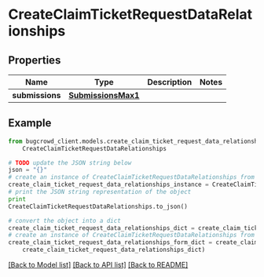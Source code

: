 # CreateClaimTicketRequestDataRelationships


## Properties

Name | Type | Description | Notes
------------ | ------------- | ------------- | -------------
**submissions** | [**SubmissionsMax1**](SubmissionsMax1.md) |  | 

## Example

```python
from bugcrowd_client.models.create_claim_ticket_request_data_relationships import
    CreateClaimTicketRequestDataRelationships

# TODO update the JSON string below
json = "{}"
# create an instance of CreateClaimTicketRequestDataRelationships from a JSON string
create_claim_ticket_request_data_relationships_instance = CreateClaimTicketRequestDataRelationships.from_json(json)
# print the JSON string representation of the object
print
CreateClaimTicketRequestDataRelationships.to_json()

# convert the object into a dict
create_claim_ticket_request_data_relationships_dict = create_claim_ticket_request_data_relationships_instance.to_dict()
# create an instance of CreateClaimTicketRequestDataRelationships from a dict
create_claim_ticket_request_data_relationships_form_dict = create_claim_ticket_request_data_relationships.from_dict(
    create_claim_ticket_request_data_relationships_dict)
```
[[Back to Model list]](../README.md#documentation-for-models) [[Back to API list]](../README.md#documentation-for-api-endpoints) [[Back to README]](../README.md)



